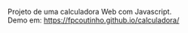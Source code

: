 Projeto de uma calculadora Web com Javascript.<br>
Demo em: https://fpcoutinho.github.io/calculadora/
